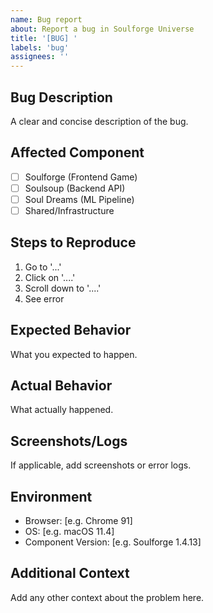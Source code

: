 ```yaml
---
name: Bug report
about: Report a bug in Soulforge Universe
title: '[BUG] '
labels: 'bug'
assignees: ''
---
```


## Bug Description
A clear and concise description of the bug.

## Affected Component
- [ ] Soulforge (Frontend Game)
- [ ] Soulsoup (Backend API)
- [ ] Soul Dreams (ML Pipeline)
- [ ] Shared/Infrastructure

## Steps to Reproduce
1. Go to '...'
2. Click on '....'
3. Scroll down to '....'
4. See error

## Expected Behavior
What you expected to happen.

## Actual Behavior
What actually happened.

## Screenshots/Logs
If applicable, add screenshots or error logs.

## Environment
- Browser: [e.g. Chrome 91]
- OS: [e.g. macOS 11.4]
- Component Version: [e.g. Soulforge 1.4.13]

## Additional Context
Add any other context about the problem here.